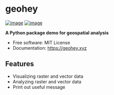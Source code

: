 # geohey

[![image](https://img.shields.io/pypi/v/geohey.svg)](https://pypi.python.org/pypi/geohey)
[![image](https://img.shields.io/conda/vn/conda-forge/geohey.svg)](https://anaconda.org/conda-forge/geohey)

**A Python package demo for geospatial analysis**

-   Free software: MIT License
-   Documentation: https://geohey.xyz

## Features

-   Visualizing raster and vector data
-   Analyzing raster and vector data
-   Print out useful message
